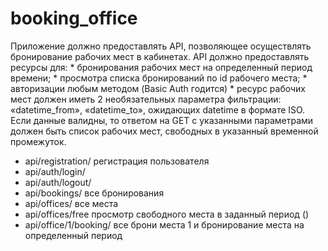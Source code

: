 # booking_office
Приложение должно предоставлять API, позволяющее осуществлять бронирование рабочих мест в кабинетах. API должно предоставлять ресурсы для: * бронирования рабочих мест на определенный период времени; * просмотра списка бронирований по id рабочего места; * авторизации любым методом (Basic Auth годится) * ресурс рабочих мест должен иметь 2 необязательных параметра фильтрации: «datetime_from», «datetime_to», ожидающих datetime в формате ISO. Если данные валидны, то ответом на GET с указанными параметрами должен быть список рабочих мест, свободных в указанный временной промежуток.

* api/registration/ регистрация пользователя
* api/auth/login/ 
* api/auth/logout/ 
* api/bookings/ все бронирования
* api/offices/ все места
* api/offices/free просмотр свободного места в заданный период ()
* api/office/1/booking/ все брони места 1 и бронирование места на определенный период